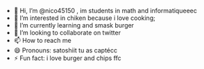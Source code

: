 - 👋 Hi, I’m @nico45150 , im students in math and informatiqueeec
- 👀 I’m interested in chiken because i love cooking;
- 🌱 I’m currently learning and smask burger
- 💞️ I’m looking to collaborate on twitter 
- 📫 How to reach me 
- 😄 Pronouns: satoshiit tu as captécc
- ⚡ Fun fact: i love burger and chips
ffc
<!---
nico45150/nico45150 is a ✨ special ✨ repository because its `README.md` (this file) appears on your GitHub profile.
You can click the Preview link to take a look at your changes.
--->
